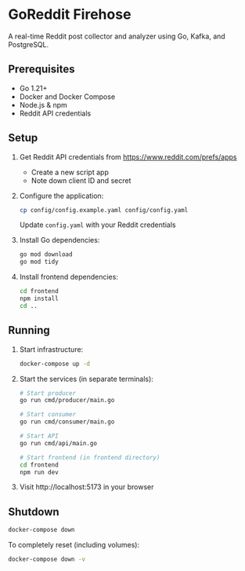 # GoReddit Firehose

A real-time Reddit post collector and analyzer using Go, Kafka, and PostgreSQL.

## Prerequisites

- Go 1.21+
- Docker and Docker Compose
- Node.js & npm
- Reddit API credentials

## Setup

1. Get Reddit API credentials from https://www.reddit.com/prefs/apps
   - Create a new script app
   - Note down client ID and secret

2. Configure the application:
   ```bash
   cp config/config.example.yaml config/config.yaml
   ```
   Update `config.yaml` with your Reddit credentials

3. Install Go dependencies:
   ```bash
   go mod download
   go mod tidy
   ```

4. Install frontend dependencies:
   ```bash
   cd frontend
   npm install
   cd ..
   ```

## Running

1. Start infrastructure:
   ```bash
   docker-compose up -d
   ```

2. Start the services (in separate terminals):
   ```bash
   # Start producer
   go run cmd/producer/main.go

   # Start consumer
   go run cmd/consumer/main.go

   # Start API
   go run cmd/api/main.go

   # Start frontend (in frontend directory)
   cd frontend
   npm run dev
   ```

3. Visit http://localhost:5173 in your browser

## Shutdown

```bash
docker-compose down
```

To completely reset (including volumes):
```bash
docker-compose down -v
```